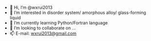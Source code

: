 - 👋 Hi, I’m @wxrui2013
- 👀 I’m interested in disorder system/ amorphous alloy/ glass-forming liquid 
- 🌱 I’m currently learning Python/Fortran language
- 💞️ I’m looking to collaborate on ...
- 📫 E-mail: wxrui2013@gmail.com

<!---
wxrui2013/wxrui2013 is a ✨ special ✨ repository because its `README.md` (this file) appears on your GitHub profile.
You can click the Preview link to take a look at your changes.
--->
